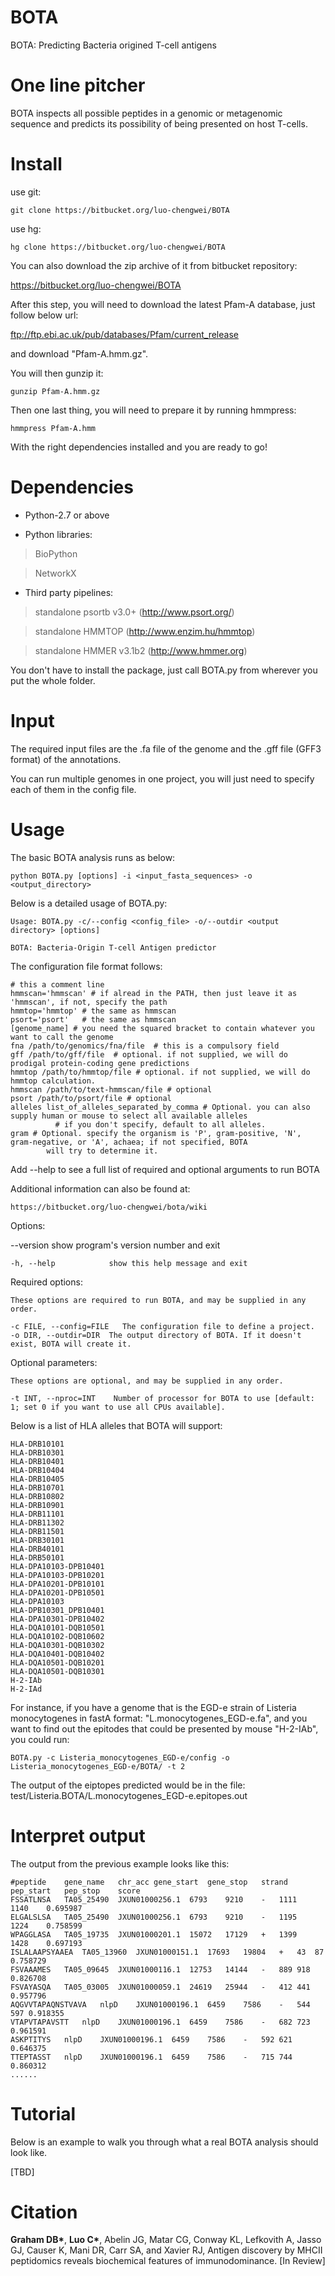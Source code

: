 BOTA
===========

BOTA: Predicting Bacteria origined T-cell antigens

One line pitcher
===========
BOTA inspects all possible peptides in a genomic or metagenomic sequence and predicts its possibility of being presented on host T-cells.

Install
===========
use git:

    git clone https://bitbucket.org/luo-chengwei/BOTA

use hg:

    hg clone https://bitbucket.org/luo-chengwei/BOTA

You can also download the zip archive of it from bitbucket repository: 

https://bitbucket.org/luo-chengwei/BOTA

After this step, you will need to download the latest Pfam-A database, just follow below url:

ftp://ftp.ebi.ac.uk/pub/databases/Pfam/current_release

and download "Pfam-A.hmm.gz".

You will then gunzip it:

    gunzip Pfam-A.hmm.gz

Then one last thing, you will need to prepare it by running hmmpress:

    hmmpress Pfam-A.hmm
    
With the right dependencies installed and you are ready to go!


Dependencies
============

* Python-2.7 or above

+ Python libraries:

>BioPython

>NetworkX

+ Third party pipelines: 

>standalone psortb v3.0+ (http://www.psort.org/)

>standalone HMMTOP (http://www.enzim.hu/hmmtop)

>standalone HMMER v3.1b2 (http://www.hmmer.org)

You don't have to install the package, just call BOTA.py from wherever you put the whole folder. 


Input
===========

The required input files are the .fa file of the genome and the .gff file (GFF3 format) of the annotations.

You can run multiple genomes in one project, you will just need to specify each of them in the config file.

Usage
===========

The basic BOTA analysis runs as below:

    python BOTA.py [options] -i <input_fasta_sequences> -o <output_directory>
    
Below is a detailed usage of BOTA.py:

    Usage: BOTA.py -c/--config <config_file> -o/--outdir <output directory> [options]

    BOTA: Bacteria-Origin T-cell Antigen predictor


The configuration file format follows:

    # this a comment line
    hmmscan='hmmscan' # if alread in the PATH, then just leave it as 'hmmscan', if not, specify the path
    hmmtop='hmmtop' # the same as hmmscan
    psort='psort'	# the same as hmmscan
    [genome_name] # you need the squared bracket to contain whatever you want to call the genome
    fna	/path/to/genomics/fna/file  # this is a compulsory field
    gff	/path/to/gff/file  # optional. if not supplied, we will do prodigal protein-coding gene predictions
    hmmtop /path/to/hmmtop/file # optional. if not supplied, we will do hmmtop calculation.
    hmmscan /path/to/text-hmmscan/file # optional
    psort /path/to/psort/file # optional
    alleles list_of_alleles_separated_by_comma # Optional. you can also supply human or mouse to select all available alleles
              # if you don't specify, default to all alleles.
	gram # Optional. specify the organism is 'P', gram-positive, 'N', gram-negative, or 'A', achaea; if not specified, BOTA
			will try to determine it.

Add --help to see a full list of required and optional arguments to run BOTA

Additional information can also be found at:
 
    https://bitbucket.org/luo-chengwei/bota/wiki

Options:
 
   --version             show program's version number and exit

    -h, --help            show this help message and exit

Required options:

    These options are required to run BOTA, and may be supplied in any order.

    -c FILE, --config=FILE   The configuration file to define a project.
    -o DIR, --outdir=DIR  The output directory of BOTA. If it doesn't exist, BOTA will create it.

Optional parameters:

    These options are optional, and may be supplied in any order.

    -t INT, --nproc=INT    Number of processor for BOTA to use [default: 1; set 0 if you want to use all CPUs available].
  
Below is a list of HLA alleles that BOTA will support:

    HLA-DRB10101
    HLA-DRB10301
    HLA-DRB10401
    HLA-DRB10404
    HLA-DRB10405
    HLA-DRB10701
    HLA-DRB10802
    HLA-DRB10901
    HLA-DRB11101
    HLA-DRB11302
    HLA-DRB11501
    HLA-DRB30101
    HLA-DRB40101
    HLA-DRB50101
    HLA-DPA10103-DPB10401
    HLA-DPA10103-DPB10201
    HLA-DPA10201-DPB10101
    HLA-DPA10201-DPB10501
    HLA-DPA10103
    HLA-DPB10301_DPB10401
    HLA-DPA10301-DPB10402
    HLA-DQA10101-DQB10501
    HLA-DQA10102-DQB10602
    HLA-DQA10301-DQB10302
    HLA-DQA10401-DQB10402
    HLA-DQA10501-DQB10201
    HLA-DQA10501-DQB10301
    H-2-IAb
    H-2-IAd
    
For instance, if you have a genome that is the EGD-e strain of Listeria monocytogenes in fastA format: "L.monocytogenes_EGD-e.fa", and you want to find out the epitodes that could be presented by mouse "H-2-IAb", you could run:

    BOTA.py -c Listeria_monocytogenes_EGD-e/config -o Listeria_monocytogenes_EGD-e/BOTA/ -t 2
    

The output of the eiptopes predicted would be in the file: test/Listeria.BOTA/L.monocytogenes_EGD-e.epitopes.out

Interpret output
===========

The output from the previous example looks like this:

    #peptide	gene_name	chr_acc	gene_start	gene_stop	strand	pep_start	pep_stop	score
    FSSATLNSA	TA05_25490	JXUN01000256.1	6793	9210	-	1111	1140	0.695987
    ELGALSLSA	TA05_25490	JXUN01000256.1	6793	9210	-	1195	1224	0.758599
    WPAGGLASA	TA05_19735	JXUN01000201.1	15072	17129	+	1399	1428	0.697193
    ISLALAAPSYAAEA	TA05_13960	JXUN01000151.1	17693	19804	+	43	87	0.758729
    FSVAAAMES	TA05_09645	JXUN01000116.1	12753	14144	-	889	918	0.826708
    FSVAYASQA	TA05_03005	JXUN01000059.1	24619	25944	-	412	441	0.957796
    AQGVVTAPAQNSTVAVA	nlpD	JXUN01000196.1	6459	7586	-	544	597	0.918355
    VTAPVTAPAVSTT	nlpD	JXUN01000196.1	6459	7586	-	682	723	0.961591
    ASKPTITYS	nlpD	JXUN01000196.1	6459	7586	-	592	621	0.646375
    TTEPTASST	nlpD	JXUN01000196.1	6459	7586	-	715	744	0.860312
    ......
    

Tutorial
=====================

Below is an example to walk you through what a real BOTA analysis should look like.

[TBD]

Citation
=====================

**Graham DB\***, **Luo C\***, Abelin JG, Matar CG, Conway KL, Lefkovith A, Jasso GJ, Causer K, Mani DR, Carr SA, and Xavier RJ, Antigen discovery
by MHCII peptidomics reveals biochemical features of immunodominance. [In Review]

